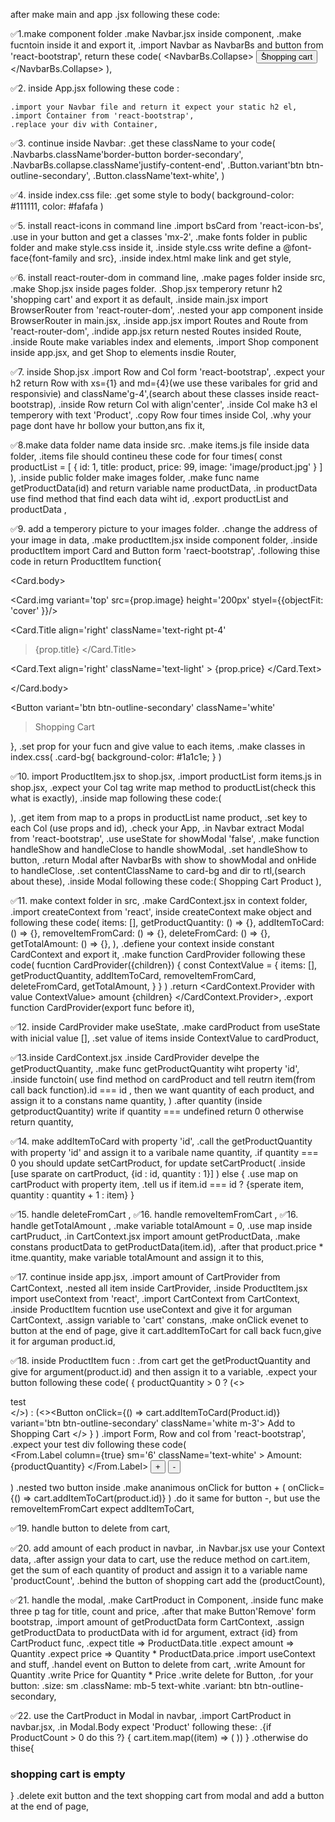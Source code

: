 after make main and app .jsx following these code:

✅1.make component folder
.make Navbar.jsx inside component,
.make fucntoin inside it and export it,
.import Navbar as NavbarBs and button from 'react-bootstrap',
return these code(
<NavbarBs>
<NavbarBs.Collapse>
<Button>ُShopping cart</button>
</NavbarBs.Collapse>
</NavbarBs>
),

✅2. inside App.jsx following these code :

    .import your Navbar file and return it expect your static h2 el,
    .import Container from 'react-bootstrap',
    .replace your div with Container,

✅3. continue inside Navbar:
.get these className to your code(
.Navbarbs.className'border-button border-secondary',
.NavbarBs.collapse.className'justify-content-end',
.Button.variant'btn btn-outline-secondary',
.Button.className'text-white',
)

✅4. inside index.css file:
.get some style to body(
background-color: #111111,
color: #fafafa
)

✅5. install react-icons in command line
.import bsCard from 'react-icon-bs',
.use in your button and get a classes 'mx-2',
.make fonts folder in public folder and make style.css inside it,
.inside style.css write define a @font-face{font-family and src},
.inside index.html make link and get style,

✅6. install react-router-dom in command line,
.make pages folder inside src,
.make Shop.jsx inside pages folder.
.Shop.jsx temperory retunr h2 'shopping cart' and export it as default,
.inside main.jsx import BrowserRouter from 'react-router-dom',
.nested your app component inside BrowserRouter in main.jsx,
.inside app.jsx import Routes and Route from 'react-router-dom',
.indide app.jsx return nested Routes insided Route,
.inside Route make variables index and elements,
.import Shop component inside app.jsx, and get Shop to elements insdie Router,

✅7. inside Shop.jsx
.import Row and Col form 'react-bootstrap',
.expect your h2 return Row with xs={1} and md={4}(we use these varibales for grid and responsivie) and className'g-4',(search about these classes inside react-bootstrap),
.inside Row return Col with align'center',
.inside Col make h3 el temperory with text 'Product',
.copy Row four times inside Col,
.why your page dont have hr bollow your button,ans fix it,

✅8.make data folder name data inside src.
.make items.js file inside data folder,
.items file should contineu these code for four times(
const productList = [
{
id: 1,
title: product,
price: 99,
image: 'image/product.jpg'
}
]
),
.inside public folder make images folder,
.make func name getProductData(id) and return variable name productData,
.in productData use find method that find each data wiht id,
.export productList and productData ,

✅9. add a temperory picture to your images folder.
.change the address of your image in data,
.make productItem.jsx inside component folder,
.inside productItem import Card and Button form 'raect-bootstrap',
.following thise code in return ProductItem function{
<Card className='mt-5 card-bg'>

<Card.body>

<Card.img
variant='top'
src={prop.image}
height='200px'
styel={{objectFit: 'cover' }}/>

<Card.Title
align='right'
className='text-right pt-4'

> {prop.title}
> </Card.Title>

<Card.Text
align='right'
className='text-light' >
{prop.price}
</Card.Text>

</Card.body>

<Button
variant='btn btn-outline-secondary' className='white'

> Shopping Cart
> </Button>

   </Card>
   },
   .set prop for your fucn and give value to each items,
   .make classes in index.css(
    .card-bg{
        background-color: #1a1c1e;
    }
   )

✅10. import ProductItem.jsx to shop.jsx,
.import productList form items.js in shop.jsx,
.expect your Col tag write map method to productList(check this what is exactly),
.inside map following these code:(
<Col align='center'>
<ProductItem></ProductItem>
</Col>
),
.get item from map to a props in productList name product,
.set key to each Col (use props and id),
.check your App,
.in Navbar extract Modal from 'react-bootstrap',
.use useState for showModal 'false',
.make function handleShow and handleClose to handle showModal,
.set handleShow to button,
.return Modal after NavbarBs with show to showModal and onHide to handleClose,
.set contentClassName to card-bg and dir to rtl,(search about these),
.inside Modal following these code:(
<Modal.Header>
<Modal.Title>Shopping Cart</Modal.Title>
<Modal.Body>Product</Modal.Body>
</Modal.Header>
),

✅11. make context folder in src,
    .make CardContext.jsx in context folder,
    .import createContext from 'react',
    inside createContext make object and following these code(
        items: [],
        getProductQuantity: () => {},
        addItemToCard: () => {},
        removeItemFromCard: () => {},
        deleteFromCard: () => {},
        getTotalAmount: () => {},
    ),
    .defiene your context inside constant CardContext and export it,
    .make function CardProvider following these code(
    fucntion CardProvider({children}) {
        const ContextValue = {
            items: [],
            getProductQuantity,
            addItemToCard,
            removeItemFromCard,
            deleteFromCard,
            getTotalAmount,
        }
    }
    )
    .return <CardContext.Provider with value ContextValue>
                amount {children}
            </CardContext.Provider>,
    .export function CardProvider(export func before it),

✅12. inside CardProvider make useState,
    .make cardProduct from useState with inicial value [],
    .set value of items inside ContextValue to cardProduct, 

✅13.inside CardContext.jsx
    .inside CardProvider develpe the getProductQuantity,
    .make func getProductQuantity wiht property 'id',
    .inside functoin(
        use find method on cardProduct and tell reutrn item(from call back function).id === id , then we want quantity of each product, and assign it to a constans name quantity,
    )
    .after quantity (inside getproductQuantity) write if quantity === undefined return 0 otherwise return quantity,

✅14. make addItemToCard with property 'id',
    .call the getProductQuantity with property 'id' and assign it to a varibale name quantity,
    .if quantity === 0 you should update setCartProduct,
    for update setCartProduct(
        .inside [use sparate on cartProduct, {id : id, quantity : 1}]
    )
    else {
        .use map on cartProduct with property item,
        .tell us if item.id === id ? {sperate item, quantity : quantity + 1 : item}
    }
    
✅15. handle deleteFromCart ,
✅16. handle removeItemFromCart ,
✅16. handle getTotalAmount ,
    .make variable totalAmount = 0,
    .use map inside cartPruduct,
    .in CartContext.jsx import amount getProductData,
    .make constans productData to getProductData(item.id),
    .after that product.price * itme.quantity,
    make variable totalAmount and assign it to this,

✅17. continue inside app.jsx,
    .import amount of CartProvider from CartContext,
    .nested all item inside CartProvider,
    .inside ProductItem.jsx import useContext from 'react',
    .import CartContext from CartContext,
    .inside ProductItem fucntion use useContext and give it for arguman CartContext,
    .assign variable to 'cart' constans,
    .make onClick evenet to button at the end of page, give it cart.addItemToCart for call back fucn,give it for arguman product.id,

✅18. inside ProductItem fucn :
    .from cart get the getProductQuantity and give for argument(product.id) and then assign it to a variable,
    .expect your button following these code(
        { productQuantity > 0 ?
         (<><div className='text-white'>test
         </div></>) :
         (<><Button onClick={() => cart.addItemToCard(Product.id)} variant='btn btn-outline-secondary'
                className='white m-3'>
                Add to Shopping Cart
            </Button></>
         }
    )
    .import Form, Row and col from 'react-bootstrap',
    .expect  your test div following these code(
    <Form as={Row}>
    <From.Label column={true} sm='6' className='text-white'     >
    Amount: {productQuantity}
    </From.Label>
    <Button 
    sm='6' 
    className='mx-2 text-white'
    variant='btn btn-outline-secondary'>+</Button>
    <Button sm='6' 
    className='mx-2 text-white'
    variant='btn btn-outline-secondary'>-</Button>
    </Form>
    )
    .nested two button inside 
    <Col sm='6'></Col>
    .make ananimous onClick for button + (
        onClick={() => cart.addItemToCart(product.id)}
    )
    .do it same for button -, but use the removeItemFromCart expect addItemToCart,
    
✅19. handle button to delete from cart,

✅20. add amount of each product in navbar,
    .in Navbar.jsx use your Context data,
    .after assign your data to cart, use the reduce method on cart.item, get the sum of each quantity of product and assign it to a variable name 'productCount',
    .behind the button of shopping cart add the (productCount),
    
✅21. handle the modal,
    .make CartProduct in Component,
    .inside func make three p tag for title, count and price,
    .after that make Button'Remove' form bootstrap,
    .import amount of getProductData form CartContext,
    .assign getProductData to productData with id for argument, extract {id} from CartProduct func,
    .expect title => ProductData.title
    .expect amount => Quantity
    .expect price => Quantity * ProductData.price
    .import useContext and stuff,
    .handel event on Button to delete from cart,
    .write Amount for Quantity
    .write Price for Quantity * Price
    .write delete for Button,
    .for your button: 
        .size: sm
        .className: mb-5 text-white
        .variant: btn btn-outline-secondary,

✅22. use the CartProduct in Modal in navbar,
    .import CartProduct in navbar.jsx,
    .in Modal.Body expect 'Product' following these:
        .{if ProductCount > 0 do this ?}
        {
            cart.item.map((item) => (
                <CartProduct key={itme.id} id={item.id} Quantity={item.Quantity}></CartProduct>
            ))
        }
        .otherwise do thise{
            <h3 className='text-danger'>shopping cart is empty</h3>
        }
        .delete exit button and the text shopping cart from modal and add a button at the end of page,

